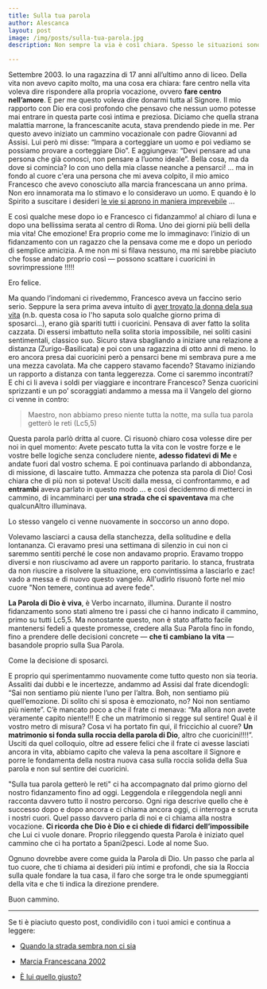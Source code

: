 ```yaml
---
title: Sulla tua parola
author: Alescanca
layout: post
image: /img/posts/sulla-tua-parola.jpg
description: Non sempre la via è così chiara. Spesso le situazioni sono complesse e i sentimenti inaffidabili. Allora in base a cosa decidiamo? Chi ci può aiutare nelle nostre scelte importanti?

---
```


Settembre 2003. Io una ragazzina di 17 anni all’ultimo anno di liceo. Della vita non avevo capito molto, ma una cosa era chiara: fare centro nella vita voleva dire rispondere alla propria vocazione, ovvero **fare centro nell’amore**. E per me questo voleva dire donarmi tutta al Signore. Il mio rapporto con Dio era così profondo che pensavo che nessun uomo potesse mai entrare in questa parte così intima e preziosa. Diciamo che quella strana malattia marrone, la francescanite acuta, stava prendendo piede in me. Per questo avevo iniziato un cammino vocazionale con padre Giovanni ad Assisi. Lui però mi disse: “Impara a corteggiare un uomo e poi vediamo se possiamo provare a corteggiare Dio”. E aggiungeva: “Devi pensare ad una persona che già conosci, non pensare a l’uomo ideale”. Bella cosa, ma da dove si comincia? Io con uno della mia classe neanche a pensarci! ... ma in fondo al cuore c'era una persona che mi aveva colpito, il mio amico Francesco che avevo conosciuto alla marcia francescana un anno prima. Non ero innamorata ma lo stimavo e lo consideravo un uomo. E quando è lo Spirito a suscitare i desideri [le vie si aprono in maniera imprevebile](http://5p2p.it/2013/04/22/lui-quello-giusto.html) ...

E così qualche mese dopo io e Francesco ci fidanzammo! al chiaro di luna e dopo una bellissima serata al centro di Roma. Uno dei giorni più belli della mia vita! Che emozione! Era proprio come me lo immaginavo: l’inizio di un fidanzamento con un ragazzo che la pensava come me  e dopo un periodo di semplice amicizia. A me non mi si filava nessuno, ma mi sarebbe piaciuto che fosse andato proprio così &mdash; possono scattare i cuoricini in sovrimpressione !!!!!

Ero felice. 

Ma quando l’indomani ci rivedemmo, Francesco aveva un faccino serio serio.
Seppure la sera prima aveva intuito di [aver trovato la donna dela sua vita](http://5p2p.it/2013/04/20/la-donna-della-mia-vita.html) (n.b. questa cosa io l'ho saputa solo qualche giorno prima di sposarci...), erano già spariti tutti i cuoricini. Pensava di aver fatto la solita cazzata. Di essersi imbattuto nella solita storia impossibile, nei soliti casini sentimentali, classico suo. Sicuro stava sbagliando a iniziare una relazione a distanza (Zurigo-Basilicata) e poi con una ragazzina di otto anni di meno. Io ero ancora presa dai cuoricini però a pensarci bene mi sembrava pure a me una mezza cavolata. Ma che cappero stavamo facendo? Stavamo iniziando un rapporto a distanza con tanta leggerezza. Come ci saremmo incontrati? E chi ci li aveva i soldi per viaggiare e incontrare Francesco? Senza cuoricini sprizzanti e un po’ scoraggiati andammo a messa ma il Vangelo del giorno ci venne in contro:

> Maestro, non abbiamo preso niente tutta la notte, ma sulla tua parola getterò le reti (Lc5,5)

Questa parola parlò dritta al cuore. Ci risuonò chiaro cosa volesse dire per noi in quel momento: Avete pescato tutta la vita con le vostre forze e le vostre belle logiche senza concludere niente, **adesso fidatevi di Me** e andate fuori dal vostro schema. E poi continuava parlando di abbondanza, di missione, di lascaire tutto. Ammazza che potenza sta parola di Dio! Così chiara che di più non si poteva! Usciti dalla messa, ci confrontammo, e ad **entrambi** aveva parlato in questo modo ... e così decidemmo di metterci in cammino, di incamminarci per **una strada che ci spaventava** ma che qualcunAltro illuminava.

Lo stesso vangelo ci venne nuovamente in soccorso un anno dopo. 

Volevamo lasciarci a causa della stanchezza, della solitudine e della lontananza. Ci eravamo presi una settimana di silenzio in cui non ci saremmo sentiti perché le cose non andavamo proprio. Eravamo troppo diversi e non riuscivamo ad avere un rapporto paritario. Io stanca, frustrata da non riuscire a risolvere la situazione, ero convintissima a lasciarlo e zac! vado a messa e di nuovo questo vangelo. All'udirlo risuonò forte nel mio cuore "Non temere, continua ad avere fede". 

**La Parola di Dio è viva**, è Verbo incarnato, illumina. Durante il nostro fidanzamento sono stati almeno tre i passi che ci hanno indicato il cammino, primo su tutti Lc5,5. Ma nonostante questo, non è stato affatto facile mantenersi fedeli a queste promesse, credere alla Sua Parola fino in fondo, fino a prendere delle decisioni concrete &mdash; **che ti cambiano la vita** &mdash; basandole proprio sulla Sua Parola. 

Come la decisione di sposarci. 

E proprio qui sperimentammo nuovamente come tutto questo non sia teoria. Assaliti dai dubbi e le incertezze, andammo ad Assisi dal frate dicendogli: “Sai non sentiamo più niente l’uno per l’altra. Boh, non sentiamo più quell’emozione. Di solito chi si sposa è emozionato, no? Noi non sentiamo più niente”. C’è mancato poco a che il frate ci menava: “Ma allora non avete veramente capito niente!!! E che un matrimonio si regge sul sentire! Qual è il vostro metro di misura? Cosa vi ha portato fin qui, il friccichio al cuore? **Un matrimonio si fonda sulla roccia della parola di Dio**, altro che cuoricini!!!!”. Usciti da quel colloquio, oltre ad essere felici che il frate ci avesse lasciati ancora in vita, abbiamo capito che valeva la pena ascoltare il Signore e porre le fondamenta della nostra nuova casa sulla roccia solida della Sua parola e non sul sentire dei cuoricini.

"Sulla tua parola getterò le reti" ci ha accompagnato dal primo giorno del nostro fidanzamento fino ad oggi. Leggendola e rileggendola negli anni racconta davvero tutto il nostro percorso. Ogni riga descrive quello che è successo dopo e dopo ancora e ci chiama ancora oggi, ci interroga e scruta i nostri cuori. Quel passo davvero parla di noi e ci chiama alla nostra vocazione. **Ci ricorda che Dio è Dio e ci chiede di fidarci dell’impossibile** che Lui ci vuole donare. Proprio rileggendo questa Parola è iniziato quel cammino che ci ha portato a 5pani2pesci. Lode al nome Suo.

Ognuno dovrebbe avere come guida la Parola di Dio. Un passo che parla al tuo cuore, che ti chiama ai desideri più intimi e profondi, che sia la Roccia sulla quale fondare la tua casa, il faro che sorge tra le onde spumeggianti della vita e che ti indica la direzione prendere.

Buon cammino.


---

Se ti è piaciuto questo post, condividilo con i tuoi amici e continua a leggere:

- [Quando la strada sembra non ci sia](http://5p2p.it/2014/05/22/le-mie-vie.html)

- [Marcia Francescana 2002](http://5p2p.it/2013/07/15/marcia2002.html)

- [È lui quello giusto?](http://5p2p.it/2013/04/22/lui-quello-giusto.html)

